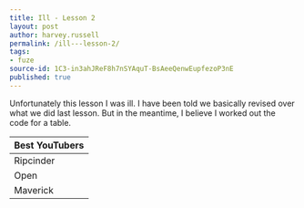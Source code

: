 ```yaml
---
title: Ill - Lesson 2
layout: post
author: harvey.russell
permalink: /ill---lesson-2/
tags:
- fuze
source-id: 1C3-in3ahJReF8h7nSYAquT-BsAeeQenwEupfezoP3nE
published: true
---
```

Unfortunately this lesson I was ill. I have been told we basically revised over what we did last lesson. But in the meantime, I believe I worked out the code for a table.

|          Best YouTubers               |
| --------------------------------------|
|                 Ripcinder             |
|                  Open                 |     
|                 Maverick              |


